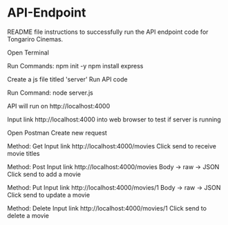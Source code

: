 # API-Endpoint

README file instructions to successfully run the API endpoint code for Tongariro Cinemas. 

Open Terminal 

Run Commands: 
npm init -y
npm install express

Create a js file titled 'server' 
Run API code

Run Command:
node server.js

API will run on http://localhost:4000

Input link http://localhost:4000 into web browser to test if server is running

Open Postman 
Create new request

Method: Get
Input link http://localhost:4000/movies
Click send to receive movie titles

Method: Post
Input link http://localhost:4000/movies
Body -> raw -> JSON
Click send to add a movie

Method: Put
Input link http://localhost:4000/movies/1
Body -> raw -> JSON
Click send to update a movie

Method: Delete
Input link http://localhost:4000/movies/1 
Click send to delete a movie


